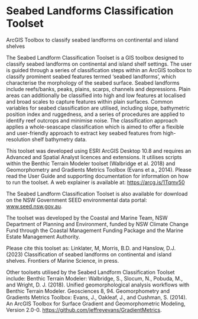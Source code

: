 # Seabed Landforms Classification Toolset
 ArcGIS Toolbox to classify seabed landforms on continental and island shelves

The Seabed Landform Classification Toolset is a GIS toolbox designed to classify seabed landforms on continental and island shelf settings. The user is guided through a series of classification steps within an ArcGIS toolbox to classify prominent seabed features termed ‘seabed landforms’, which characterise the morphology of the seabed surface. Seabed landforms include reefs/banks, peaks, plains, scarps, channels and depressions. Plain areas can additionally be classified into high and low features at localised and broad scales to capture features within plain surfaces. Common variables for seabed classification are utilised, including slope, bathymetric position index and ruggedness, and a series of procedures are applied to identify reef outcrops and minimise noise. The classification approach applies a whole-seascape classification which is aimed to offer a flexible and user-friendly approach to extract key seabed features from high-resolution shelf bathymetry data.

This toolset was developed using ESRI ArcGIS Desktop 10.8 and requires an Advanced and Spatial Analyst licences and extensions. It utilises scripts within the Benthic Terrain Modeler toolset (Walbridge et al. 2018) and Geomorphometry and Gradients Metrics Toolbox (Evans et a., 2014). 
Please read the User Guide and supporting documentation for information on how to run the toolset. A web explainer is available at: https://arcg.is/1Tqmv50

The Seabed Landform Classification Toolset is also available for download on the NSW Government SEED environmental data portal: www.seed.nsw.gov.au.

The toolset was developed by the Coastal and Marine Team, NSW Department of Planning and Environment, funded by NSW Climate Change Fund through the Coastal Management Funding Package and the Marine Estate Management Authority.

Please cite this toolset as:
Linklater, M, Morris, B.D. and Hanslow, D.J. (2023) Classification of seabed landforms on continental and island shelves. Frontiers of Marine Science, in press. 

Other toolsets utilised by the Seabed Landform Classification Toolset include:
Benthic Terrain Modeler: Walbridge, S., Slocum, N., Pobuda, M., and Wright, D. J. (2018). Unified geomorphological analysis workflows with Benthic Terrain Modeler. Geosciences 8, 94.
Geomorphometry and Gradients Metrics Toolbox: Evans, J., Oakleaf, J., and Cushman, S. (2014). An ArcGIS Toolbox for Surface Gradient and Geomorphometric Modeling, Version 2.0-0. https://github.com/jeffreyevans/GradientMetrics.
